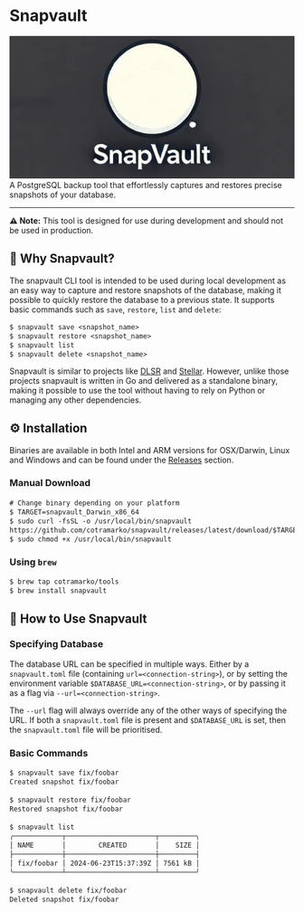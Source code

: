 # Snapvault 
![snapvault](snapvault.webp)
A PostgreSQL backup tool that effortlessly captures and restores precise snapshots of your database.
___
**⚠️ Note:** This tool is designed for use during development and should not be used in production.
## 📸 Why Snapvault?
The snapvault CLI tool is intended to be used during local development as an easy way to capture and restore snapshots of the database, making it possible to quickly restore the database to a previous state. It supports basic commands such as `save`, `restore`, `list` and `delete`:

```shell
$ snapvault save <snapshot_name> 
$ snapvault restore <snapshot_name>
$ snapvault list
$ snapvault delete <snapshot_name>
```

Snapvault is similar to projects like [DLSR](https://github.com/mixxorz/DSLR) and [Stellar](https://github.com/fastmonkeys/stellar). However, unlike those projects snapvault is written in Go and delivered as a standalone binary, making it possible to use the tool without having to rely on Python or managing any other dependencies. 

## ⚙️ Installation
Binaries are available in both Intel and ARM versions for OSX/Darwin, Linux and Windows and can be found under the [Releases](https://github.com/cotramarko/snapvault/releases) section.

### Manual Download
```shell
# Change binary depending on your platform
$ TARGET=snapvault_Darwin_x86_64
$ sudo curl -fsSL -o /usr/local/bin/snapvault https://github.com/cotramarko/snapvault/releases/latest/download/$TARGET
$ sudo chmod +x /usr/local/bin/snapvault
```
### Using `brew`
```shell
$ brew tap cotramarko/tools
$ brew install snapvault
```

## 🔧 How to Use Snapvault

### Specifying Database
The database URL can be specified in multiple ways. Either by a `snapvault.toml` file
(containing `url=<connection-string>`), or by setting the environment variable
`$DATABASE_URL=<connection-string>`, or by passing it as a flag via `--url=<connection-string>`.

The `--url` flag will always override any of the other ways of specifying the URL. If both a
`snapvault.toml` file is present and `$DATABASE_URL` is set, then the `snapvault.toml` file will be prioritised.

### Basic Commands
```shell
$ snapvault save fix/foobar
Created snapshot fix/foobar

$ snapvault restore fix/foobar
Restored snapshot fix/foobar

$ snapvault list
╭────────────┬──────────────────────┬─────────╮
│ NAME       │        CREATED       │    SIZE │
├────────────┼──────────────────────┼─────────┤
│ fix/foobar │ 2024-06-23T15:37:39Z │ 7561 kB │
╰────────────┴──────────────────────┴─────────╯

$ snapvault delete fix/foobar
Deleted snapshot fix/foobar
```
